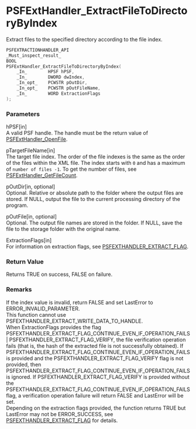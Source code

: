 # PSFExtHandler_ExtractFileToDirectoryByIndex
Extract files to the specified directory according to the file index.
````c
PSFEXTRACTIONHANDLER_API
_Must_inspect_result_
BOOL
PSFExtHandler_ExtractFileToDirectoryByIndex(
	_In_		HPSF hPSF,
	_In_		DWORD dwIndex,
	_In_opt_	PCWSTR pOutDir,
	_In_opt_	PCWSTR pOutFileName,
	_In_		WORD ExtractionFlags
);
````
### Parameters
hPSF\[in\]  
A valid PSF handle. The handle must be the return value of [PSFExtHandler_OpenFile](PSFExtHandler_OpenFile_en.md).

pTargetFileName\[in\]  
The target file index. The order of the file indexes is the same as the order of the files within the XML file. The index starts with `0` and has a maximum of `number of files -1`. To get the number of files, see [PSFExtHandler_GetFileCount](PSFExtHandler_GetFileCount_en.md).

pOutDir\[in, optional\]  
Optional. Relative or absolute path to the folder where the output files are stored. If NULL, output the file to the current processing directory of the program.

pOutFile\[in, optional\]  
Optional. The output file names are stored in the folder. If NULL, save the file to the storage folder with the original name.

ExtractionFlags\[in\]  
For information on extraction flags, see [PSFEXTHANDLER_EXTRACT_FLAG](PSFEXTHANDLER_EXTRACT_FLAG_en.md).
### Return Value
Returns TRUE on success, FALSE on failure.
### Remarks
If the index value is invalid, return FALSE and set LastError to ERROR_INVALID_PARAMETER.  
This function cannot use PSFEXTHANDLER_EXTRACT_WRITE_DATA_TO_HANDLE.  
When ExtractionFlags provides the flag PSFEXTHANDLER_EXTRACT_FLAG_CONTINUE_EVEN_IF_OPERATION_FAILS | PSFEXTHANDLER_EXTRACT_FLAG_VERIFY, the file verification operation fails (that is, the hash of the extracted file is not successfully obtained). If PSFEXTHANDLER_EXTRACT_FLAG_CONTINUE_EVEN_IF_OPERATION_FAILS is provided and the PSFEXTHANDLER_EXTRACT_FLAG_VERIFY flag is not provided, then PSFEXTHANDLER_EXTRACT_FLAG_CONTINUE_EVEN_IF_OPERATION_FAILS is ignored. If PSFEXTHANDLER_EXTRACT_FLAG_VERIFY is provided without the PSFEXTHANDLER_EXTRACT_FLAG_CONTINUE_EVEN_IF_OPERATION_FAILS flag, a verification operation failure will return FALSE and LastError will be set.  
Depending on the extraction flags provided, the function returns TRUE but LastError may not be ERROR_SUCCESS, see [PSFEXTHANDLER_EXTRACT_FLAG](PSFEXTHANDLER_EXTRACT_FLAG_en.md) for details.
